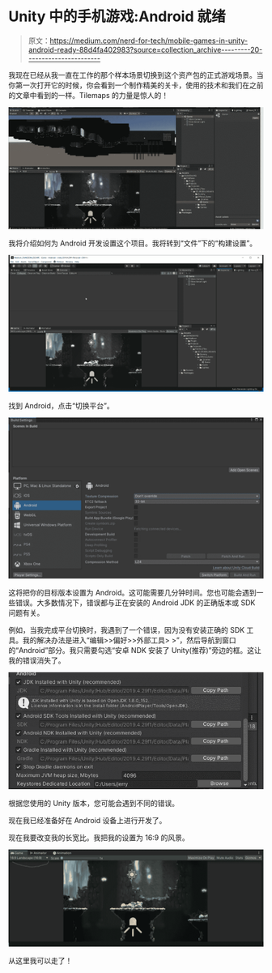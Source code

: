 # Unity 中的手机游戏:Android 就绪

> 原文：<https://medium.com/nerd-for-tech/mobile-games-in-unity-android-ready-88d4fa402983?source=collection_archive---------20----------------------->

我现在已经从我一直在工作的那个样本场景切换到这个资产包的正式游戏场景。当你第一次打开它的时候，你会看到一个制作精美的关卡，使用的技术和我们在之前的文章中看到的一样。Tilemaps 的力量是惊人的！

![](img/8822e3ea7622cc046a5056e7528d17f2.png)

我将介绍如何为 Android 开发设置这个项目。我将转到“文件”下的“构建设置”。

![](img/6e61ed5a4f089e06b994069adef60716.png)

找到 Android，点击“切换平台”。

![](img/eea487d61d763b6a87a03a872b0f54a7.png)

这将把你的目标版本设置为 Android。这可能需要几分钟时间。您也可能会遇到一些错误。大多数情况下，错误都与正在安装的 Android JDK 的正确版本或 SDK 问题有关。

例如，当我完成平台切换时，我遇到了一个错误，因为没有安装正确的 SDK 工具。我的解决办法是进入“编辑>>偏好>>外部工具> >”，然后导航到窗口的“Android”部分。我只需要勾选“安卓 NDK 安装了 Unity(推荐)”旁边的框。这让我的错误消失了。

![](img/4afee09fafaee9f0ac0e84ef8f82a7d9.png)

根据您使用的 Unity 版本，您可能会遇到不同的错误。

现在我已经准备好在 Android 设备上进行开发了。

现在我要改变我的长宽比。我把我的设置为 16:9 的风景。

![](img/16275ab54b45250efca622d2e67f09da.png)

从这里我可以走了！